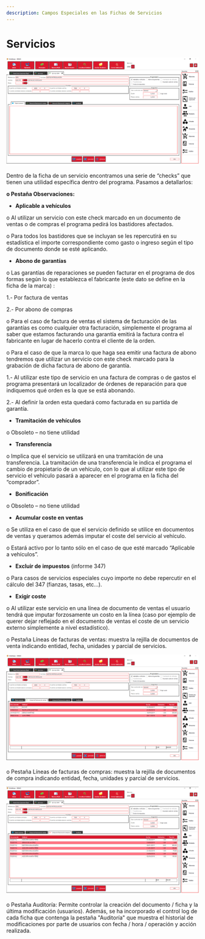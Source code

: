 ```yaml
---
description: Campos Especiales en las Fichas de Servicios
---
```


# Servicios

![](<../../.gitbook/assets/image (519).png>)

Dentro de la ficha de un servicio encontramos una serie de “checks” que tienen una utilidad específica dentro del programa. Pasamos a detallarlos:

**o Pestaña Observaciones:**

* **Aplicable a vehículos**

&#x20;        o Al utilizar un servicio con este check marcado en un documento de ventas o de compras el programa pedirá los bastidores afectados.

&#x20;        o Para todos los bastidores que se incluyan se les repercutirá en su estadística el importe correspondiente como gasto o ingreso según el tipo de documento donde se esté aplicando.

* **Abono de garantías**

&#x20;        o Las garantías de reparaciones se pueden facturar en el programa de dos formas según lo que establezca el fabricante (este dato se define en la ficha de la marca) :

&#x20;              1.- Por factura de ventas

&#x20;              2.- Por abono de compras

&#x20;        o Para el caso de factura de ventas el sistema de facturación de las garantías es como cualquier otra facturación, simplemente el programa al saber que estamos facturando una garantía emitirá la factura contra el fabricante en lugar de hacerlo contra el cliente de la orden.

&#x20;        o Para el caso de que la marca lo que haga sea emitir una factura de abono tendremos que utilizar un servicio con este check marcado para la grabación de dicha factura de abono de garantía.

&#x20;              1.- Al utilizar este tipo de servicio en una factura de compras o de gastos el programa presentará un localizador de órdenes de reparación para que indiquemos qué orden es la que se está abonando.

&#x20;              2.- Al definir la orden esta quedará como facturada en su partida de garantía.

* **Tramitación de vehículos**

&#x20;         o Obsoleto – no tiene utilidad

* **Transferencia**

&#x20;         o Implica que el servicio se utilizará en una tramitación de una transferencia. La tramitación de una transferencia le indica el programa el cambio de propietario de un vehículo, con lo que al utilizar este tipo de servicio el vehículo pasará a aparecer en el programa en la ficha del “comprador”.

* **Bonificación**

&#x20;         o Obsoleto – no tiene utilidad

* **Acumular coste en ventas**

&#x20;         o Se utiliza en el caso de que el servicio definido se utilice en documentos de ventas y queramos además imputar el coste del servicio al vehículo.

&#x20;         o Estará activo por lo tanto sólo en el caso de que esté marcado “Aplicable a vehículos”.

* **Excluir de impuestos** (informe 347)

&#x20;         o Para casos de servicios especiales cuyo importe no debe repercutir en el cálculo del 347 (fianzas, tasas, etc...).

* **Exigir coste**

&#x20;         o Al utilizar este servicio en una línea de documento de ventas el usuario tendrá que imputar forzosamente un costo en la línea (caso por ejemplo de querer dejar reflejado en el documento de ventas el coste de un servicio externo simplemente a nivel estadístico).

&#x20;         o Pestaña Líneas de facturas de ventas: muestra la rejilla de documentos de venta indicando entidad, fecha, unidades y parcial de servicios.

![](<../../.gitbook/assets/image (520).png>)

&#x20;       o Pestaña Líneas de facturas de compras: muestra la rejilla de documentos de compra indicando entidad, fecha, unidades y parcial de servicios.

![](<../../.gitbook/assets/image (521).png>)

&#x20;       o Pestaña Auditoría: Permite controlar la creación del documento / ficha y la última modificación (usuarios). Además, se ha incorporado el control log de cada ficha que contenga la pestaña "Auditoría" que muestra el historial de modificaciones por parte de usuarios con fecha / hora / operación y acción realizada.
